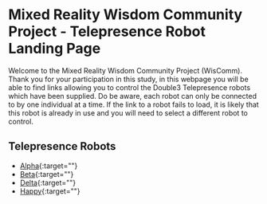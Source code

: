 ﻿# Mixed Reality Wisdom Community Project - Telepresence Robot Landing Page

Welcome to the Mixed Reality Wisdom Community Project (WisComm). Thank you for your participation in this study, in this webpage you will be able to find links allowing you to control the Double3 Telepresence robots which have been supplied. 
Do be aware, each robot can only be connected to by one individual at a time. If the link to a robot fails to load, it is likely that this robot is already in use and you will need to select a different robot to control.

## Telepresence Robots

* [Alpha](https://drive.doublerobotics.com/?tls=b8uwsXfCinNaB6N50ENQXl26b){:target=""}
* [Beta](https://drive.doublerobotics.com/?tls=a1b8DCovs4ofh9FMDbZbVorO1){:target=""}
* [Delta](https://drive.doublerobotics.com/?tls=gCBRTXy2uqDIaDO0AvViwUP9s){:target=""}
* [Happy](https://drive.doublerobotics.com/?tls=6WQYaPRfOHfnruuZaJ4R7piGF){:target=""}

